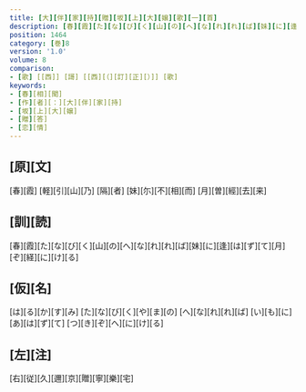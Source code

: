 ```yaml
---
title: [大][伴][家][持][贈][坂][上][大][嬢][歌][一][首]
description: [春][霞][た][な][び][く][山][の][へ][な][れ][れ][ば][妹][に][逢][は][ず][て][月][ぞ][経][に][け][る]
position: 1464
category: [巻]8
version: '1.0'
volume: 8
comparison:
- [歌] [[西]] [謌] [[西][（][訂][正][）]] [歌]
keywords:
- [春][相][聞]
- [作][者][：][大][伴][家][持]
- [坂][上][大][嬢]
- [贈][答]
- [恋][情]
---
```


## [原][文]

[春][霞] [軽][引][山][乃] [隔][者] [妹][尓][不][相][而] [月][曽][經][去][来]

## [訓][読]

[春][霞][た][な][び][く][山][の][へ][な][れ][れ][ば][妹][に][逢][は][ず][て][月][ぞ][経][に][け][る]

## [仮][名]

[は][る][か][す][み] [た][な][び][く][や][ま][の] [へ][な][れ][れ][ば] [い][も][に][あ][は][ず][て] [つ][き][ぞ][へ][に][け][る]

## [左][注]

[右][従][久][邇][京][贈][寧][樂][宅]
